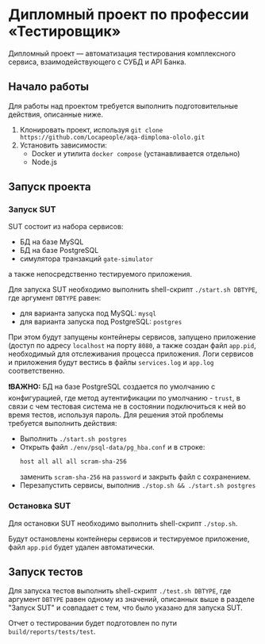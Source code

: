 # Дипломный проект по профессии «Тестировщик»

Дипломный проект — автоматизация тестирования комплексного сервиса, взаимодействующего с СУБД и API Банка.

## Начало работы

Для работы над проектом требуется выполнить подготовительные действия, описанные ниже.

1. Клонировать проект, используя `git clone https://github.com/Locapeople/aqa-dimploma-ololo.git`
2. Установить зависимости:
   - Docker и утилита `docker compose` (устанавливается отдельно)
   - Node.js

## Запуск проекта

### Запуск SUT

SUT состоит из набора сервисов:
- БД на базе MySQL
- БД на базе PostgreSQL
- симулятора транзакций `gate-simulator`

а также непосредственно тестируемого приложения.

Для запуска SUT необходимо выполнить shell-скрипт `./start.sh DBTYPE`, где аргумент `DBTYPE` равен:
- для варианта запуска под MySQL: `mysql`
- для варианта запуска под PostgreSQL: `postgres`

При этом будут запущены контейнеры сервисов, запущено приложение (доступ по адресу `localhost` на порту `8080`, 
а также создан файл `app.pid`, необходимый для отслеживания процесса приложения.
Логи сервисов и приложения будут вестись в файлы `services.log` и `app.log` соответственно.

**❗️ВАЖНО:** БД на базе PostgreSQL создается по умолчанию с конфигурацией, где метод аутентификации по умолчанию - `trust`, 
в связи с чем тестовая система не в состоянии подключиться к ней во время тестов, используя пароль.
Для решения этой проблемы требуется выполнить действия:
- Выполнить `./start.sh postgres`
- Открыть файл `./env/psql-data/pg_hba.conf` и в строке:
  ```bash
  host all all all scram-sha-256
  ```
  заменить `scram-sha-256` на `password` и закрыть файл с сохранением.
- Перезапустить сервисы, выполнив `./stop.sh && ./start.sh postgres`

### Остановка SUT

Для остановки SUT необходимо выполнить shell-скрипт `./stop.sh`.

Будут остановлены контейнеры сервисов и тестируемое приложение, файл `app.pid` будет удален автоматически.

## Запуск тестов

Для запуска тестов выполнить shell-скрипт `./test.sh DBTYPE`, 
где аргумент `DBTYPE` равен одному из значений, описанных выше в разделе "Запуск SUT" 
и совпадает с тем, что было указано для запуска SUT.

Отчет о тестировании будет подготовлен по пути `build/reports/tests/test`.